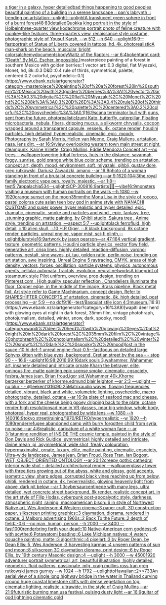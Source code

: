 [a tiger in a galaxy, hyper detailed](https://www.ebank.nz/aiartgenerator?category=a%20tiger%20in%20a%20galaxy%2C%20hyper%20detailed)[bad things happening to good people](https://www.ebank.nz/aiartgenerator?category=bad%20things%20happening%20to%20good%20people)[a beautiful painting of a building in a serene landscape :: pan's labrynth :: trending on artstation](https://www.ebank.nz/aiartgenerator?category=a%20beautiful%20painting%20of%20a%20building%20in%20a%20serene%20landscape%20%3A%3A%20pan%27s%20labrynth%20%3A%3A%20trending%20on%20artstation)[--uplight](https://www.ebank.nz/aiartgenerator?category=--uplight)[--uplight](https://www.ebank.nz/aiartgenerator?category=--uplight)[A translucent green sphere in front of a burnt forest](https://www.ebank.nz/aiartgenerator?category=A%20translucent%20green%20sphere%20in%20front%20of%20a%20burnt%20forest)[48:83](https://www.ebank.nz/aiartgenerator?category=48%3A83)[detailed](https://www.ebank.nz/aiartgenerator?category=detailed)[Quokka king portrait in the style of Holbein](https://www.ebank.nz/aiartgenerator?category=Quokka%20king%20portrait%20in%20the%20style%20of%20Holbein)[three-quarter view kodachrome portrait photo of feline creature with monkey-like features, three-quarters view, renaissance style costume, photographic style of Yousuf Karsh, --w 512 --h 640 --uplight](https://www.ebank.nz/aiartgenerator?category=three-quarter%20view%20kodachrome%20portrait%20photo%20of%20feline%20creature%20with%20monkey-like%20features%2C%20three-quarters%20view%2C%20renaissance%20style%20costume%2C%20photographic%20style%20of%20Yousuf%20Karsh%2C%20--w%20512%20--h%20640%20--uplight)[16:9](https://www.ebank.nz/aiartgenerator?category=16%3A9)[--fast](https://www.ebank.nz/aiartgenerator?category=--fast)[portrait of Statue of Liberty covered in tattoos, hd, 4k, photorealistic](https://www.ebank.nz/aiartgenerator?category=portrait%20of%20Statue%20of%20Liberty%20covered%20in%20tattoos%2C%20hd%2C%204k%2C%20photorealistic)[A man-shark on the beach, muscular, bright colors](https://www.ebank.nz/aiartgenerator?category=A%20man-shark%20on%20the%20beach%2C%20muscular%2C%20bright%20colors)[alchemy](https://www.ebank.nz/aiartgenerator?category=alchemy)[documents](https://www.ebank.nz/aiartgenerator?category=documents)[body](https://www.ebank.nz/aiartgenerator?category=body)[Waltz of the Raptors --ar 6:4](https://www.ebank.nz/aiartgenerator?category=Waltz%20of%20the%20Raptors%20--ar%206%3A4)[bokeh](https://www.ebank.nz/aiartgenerator?category=bokeh)[tarot card: "Death" By M.C. Escher. impossible.](https://www.ebank.nz/aiartgenerator?category=tarot%20card%3A%20%22Death%22%20By%20M.C.%20Escher.%20impossible.)[masterpiece painting of a forest in southern Mexico with golden berries::1 vector art::0.3 digital, flat Miyazaki, Monet, hd, 8k::0.3 D&D::0.4 rule of thirds, symmetrical, palette, centered:0.2 colorful, psychedelic::0.1](https://www.ebank.nz/aiartgenerator?category=masterpiece%20painting%20of%20a%20forest%20in%20southern%20Mexico%20with%20golden%20berries%3A%3A1%20vector%20art%3A%3A0.3%20digital%2C%20flat%20Miyazaki%2C%20Monet%2C%20hd%2C%208k%3A%3A0.3%20D%26D%3A%3A0.4%20rule%20of%20thirds%2C%20symmetrical%2C%20palette%2C%20centered%3A0.2%20colorful%2C%20psychedelic%3A%3A0.1)[16:9](https://www.ebank.nz/aiartgenerator?category=16%3A9)[scan](https://www.ebank.nz/aiartgenerator?category=scan)[a terminator bull with guns, sent from the future, photorealistic](https://www.ebank.nz/aiartgenerator?category=a%20terminator%20bull%20with%20guns%2C%20sent%20from%20the%20future%2C%20photorealistic)[Izumi Kato, butterfly, caterpillar, Floating microbacteria, nebula, fibers, dripping mucus, a silkworm chrysalis, cocoon wrapped around a transparent capsule, vessels, 4k, octane render, houdini particles, high detailed, hyper-realistic, cinematic, epic, moody, Photography by Sarah Morris, Hellen van Meene, Craig Mullens, artstation, nasa, lens dirt, --ar 16:9](https://www.ebank.nz/aiartgenerator?category=Izumi%20Kato%2C%20butterfly%2C%20caterpillar%2C%20Floating%20microbacteria%2C%20nebula%2C%20fibers%2C%20dripping%20mucus%2C%20a%20silkworm%20chrysalis%2C%20cocoon%20wrapped%20around%20a%20transparent%20capsule%2C%20vessels%2C%204k%2C%20octane%20render%2C%20houdini%20particles%2C%20high%20detailed%2C%20hyper-realistic%2C%20cinematic%2C%20epic%2C%20moody%2C%20Photography%20by%20Sarah%20Morris%2C%20Hellen%20van%20Meene%2C%20Craig%20Mullens%2C%20artstation%2C%20nasa%2C%20lens%20dirt%2C%20--ar%2016%3A9)[/view overlooking western town main street at night, steampunk, Karine Villette, Craig Mullins, Eddie Mendoza Concept art --no trees --wallpaper](https://www.ebank.nz/aiartgenerator?category=/view%20overlooking%20western%20town%20main%20street%20at%20night%2C%20steampunk%2C%20Karine%20Villette%2C%20Craig%20Mullins%2C%20Eddie%20Mendoza%20Concept%20art%20--no%20trees%20--wallpaper)[towering tribal fortress, huts in the distance, savannah, foggy, sunrise, gold orange white blue color scheme, trending on artstation, concept art, depth, mood, environment, soft, miyazaki, gihbli, gustav dore, greg rutkowski, Dariusz Zawadzki, amano --ar 16:9](https://www.ebank.nz/aiartgenerator?category=towering%20tribal%20fortress%2C%20huts%20in%20the%20distance%2C%20savannah%2C%20foggy%2C%20sunrise%2C%20gold%20orange%20white%20blue%20color%20scheme%2C%20trending%20on%20artstation%2C%20concept%20art%2C%20depth%2C%20mood%2C%20environment%2C%20soft%2C%20miyazaki%2C%20gihbli%2C%20gustav%20dore%2C%20greg%20rutkowski%2C%20Dariusz%20Zawadzki%2C%20amano%20--ar%2016%3A9)[photo of a woman standing in front of a brutalist concrete building —ar 9:16](https://www.ebank.nz/aiartgenerator?category=photo%20of%20a%20woman%20standing%20in%20front%20of%20a%20brutalist%20concrete%20building%20%E2%80%94ar%209%3A16)[20:10](https://www.ebank.nz/aiartgenerator?category=20%3A10)[4:3](https://www.ebank.nz/aiartgenerator?category=4%3A3)[the royal family electronic vape pen. royalty. majestic. --ar 1:8](https://www.ebank.nz/aiartgenerator?category=the%20royal%20family%20electronic%20vape%20pen.%20royalty.%20majestic.%20--ar%201%3A8)[--test](https://www.ebank.nz/aiartgenerator?category=--test)[5:7](https://www.ebank.nz/aiartgenerator?category=5%3A7)[appalachia](https://www.ebank.nz/aiartgenerator?category=appalachia)[534](https://www.ebank.nz/aiartgenerator?category=534)[--uplight](https://www.ebank.nz/aiartgenerator?category=--uplight)[SCP-3008](https://www.ebank.nz/aiartgenerator?category=SCP-3008)[16:9](https://www.ebank.nz/aiartgenerator?category=16%3A9)[artists](https://www.ebank.nz/aiartgenerator?category=artists)[🤖😺](https://www.ebank.nz/aiartgenerator?category=%F0%9F%A4%96%F0%9F%98%BA)[—vibe](https://www.ebank.nz/aiartgenerator?category=%E2%80%94vibe)[16:9](https://www.ebank.nz/aiartgenerator?category=16%3A9)[monsters visiting a museum with human portraits on the walls --h 1080 --w 1920](https://www.ebank.nz/aiartgenerator?category=monsters%20visiting%20a%20museum%20with%20human%20portraits%20on%20the%20walls%20--h%201080%20--w%201920)[orange sunset on the moon](https://www.ebank.nz/aiartgenerator?category=orange%20sunset%20on%20the%20moon)[35mm](https://www.ebank.nz/aiartgenerator?category=35mm)[the Mona Lisa in the style of rococo, pastel colors](https://www.ebank.nz/aiartgenerator?category=the%20Mona%20Lisa%20in%20the%20style%20of%20rococo%2C%20pastel%20colors)[a cute asian teen boy god in anime style with NANACHI CUSTOME and super power, hyper realistic and hyper detailed, epic , dramatic, cinematic, smoke and particles and wind , epic, fantasy, tree, ,stunning graphic, matte painting, by Ghibli studio ,Sakura tree  , Anime style, trending on artstation, —aspect 5:7 --uplight](https://www.ebank.nz/aiartgenerator?category=a%20cute%20asian%20teen%20boy%20god%20in%20anime%20style%20with%20NANACHI%20CUSTOME%20and%20super%20power%2C%20hyper%20realistic%20and%20hyper%20detailed%2C%20epic%20%2C%20dramatic%2C%20cinematic%2C%20smoke%20and%20particles%20and%20wind%20%2C%20epic%2C%20fantasy%2C%20tree%2C%20%2Cstunning%20graphic%2C%20matte%20painting%2C%20by%20Ghibli%20studio%20%2CSakura%20tree%20%20%2C%20Anime%20style%2C%20trending%20on%20artstation%2C%20%E2%80%94aspect%205%3A7%20--uplight)[black ferrofluid, high detail, ::.10 alien skull, ::.10 H.R Giger, ::.8 black background, 8k octane render, particles, unreal engine, vapor mist, sci-fi plinth,](https://www.ebank.nz/aiartgenerator?category=black%20ferrofluid%2C%20high%20detail%2C%20%3A%3A.10%20alien%20skull%2C%20%3A%3A.10%20H.R%20Giger%2C%20%3A%3A.8%20black%20background%2C%208k%20octane%20render%2C%20particles%2C%20unreal%20engine%2C%20vapor%20mist%2C%20sci-fi%20plinth%2C)[--uplight](https://www.ebank.nz/aiartgenerator?category=--uplight)[blur](https://www.ebank.nz/aiartgenerator?category=blur)[style](https://www.ebank.nz/aiartgenerator?category=style)[16:9](https://www.ebank.nz/aiartgenerator?category=16%3A9)[](https://www.ebank.nz/aiartgenerator?category=)[artwork by jason pearson](https://www.ebank.nz/aiartgenerator?category=artwork%20by%20jason%20pearson)[—ar 47:164 vertical gradient, texture, geometric patterns, Houdini particle physics, vector flow field, generative art, crisp lines, highly detailed, reaction-diffusion, voronoi patterns, gestalt, sine waves, pi, tau, golden ratio, perlin noise, trending on art station, awe inspiring, Unreal Engine 5 raytracing, CMYK, areas of high density, vectors, forces, oscillation, particle systems, physics, autonomous agents, cellular automata, fractals, evolution, neural networks](https://www.ebank.nz/aiartgenerator?category=%E2%80%94ar%2047%3A164%20vertical%20gradient%2C%20texture%2C%20geometric%20patterns%2C%20Houdini%20particle%20physics%2C%20vector%20flow%20field%2C%20generative%20art%2C%20crisp%20lines%2C%20highly%20detailed%2C%20reaction-diffusion%2C%20voronoi%20patterns%2C%20gestalt%2C%20sine%20waves%2C%20pi%2C%20tau%2C%20golden%20ratio%2C%20perlin%20noise%2C%20trending%20on%20art%20station%2C%20awe%20inspiring%2C%20Unreal%20Engine%205%20raytracing%2C%20CMYK%2C%20areas%20of%20high%20density%2C%20vectors%2C%20forces%2C%20oscillation%2C%20particle%20systems%2C%20physics%2C%20autonomous%20agents%2C%20cellular%20automata%2C%20fractals%2C%20evolution%2C%20neural%20networks)[A blueprint of steampunk style Pilot uniform,  overview, prop design,  trending on Pinterest.com  , High quality specular reflection ,  Chandeliers illuminate the floor, Copper  edge, in the middle of the image, Brass pipeline,  Black metal foil,  Art style refer to Game Machinarium.  concept design, Refer to SHAPESHIFTER CONCEPTS  of artstation, cinematic,  8k, high detailed,  post processing    --ar 5:9   --no dof](https://www.ebank.nz/aiartgenerator?category=A%20blueprint%20of%20steampunk%20style%20Pilot%20uniform%2C%20%20overview%2C%20prop%20design%2C%20%20trending%20on%20Pinterest.com%20%20%2C%20High%20quality%20specular%20reflection%20%2C%20%20Chandeliers%20illuminate%20the%20floor%2C%20Copper%20%20edge%2C%20in%20the%20middle%20of%20the%20image%2C%20Brass%20pipeline%2C%20%20Black%20metal%20foil%2C%20%20Art%20style%20refer%20to%20Game%20Machinarium.%20%20concept%20design%2C%20Refer%20to%20SHAPESHIFTER%20CONCEPTS%20%20of%20artstation%2C%20cinematic%2C%20%208k%2C%20high%20detailed%2C%20%20post%20processing%20%20%20%20--ar%205%3A9%20%20%20--no%20dof)[9:16](https://www.ebank.nz/aiartgenerator?category=9%3A16)[--test](https://www.ebank.nz/aiartgenerator?category=--test)[/Basquiat stile icon 4:3](https://www.ebank.nz/aiartgenerator?category=/Basquiat%20stile%20icon%204%3A3)[museum.](https://www.ebank.nz/aiartgenerator?category=museum.)[16:9](https://www.ebank.nz/aiartgenerator?category=16%3A9)[wapiti deer herd with glowing eyes at night in dark forest, 35mm film, vintage photohraph, photojurnalism, detailed, winter, snow, dark, spooky, mood](https://www.ebank.nz/aiartgenerator?category=wapiti%20deer%20herd%20with%20glowing%20eyes%20at%20night%20in%20dark%20forest%2C%2035mm%20film%2C%20vintage%20photohraph%2C%20photojurnalism%2C%20detailed%2C%20winter%2C%20snow%2C%20dark%2C%20spooky%2C%20mood)[lost in the sauce::10 hi def::1 unreal engine::1](https://www.ebank.nz/aiartgenerator?category=lost%20in%20the%20sauce%3A%3A10%20hi%20def%3A%3A1%20unreal%20engine%3A%3A1)[cat](https://www.ebank.nz/aiartgenerator?category=cat)[-0.5](https://www.ebank.nz/aiartgenerator?category=-0.5)[--fast](https://www.ebank.nz/aiartgenerator?category=--fast)[focus on detailed large Sphynx kitten with blue eyes, background, Cretian street by the sea - - stop 90 - - 16.9](https://www.ebank.nz/aiartgenerator?category=focus%20on%20detailed%20large%20Sphynx%20kitten%20with%20blue%20eyes%2C%20background%2C%20Cretian%20street%20by%20the%20sea%20-%20-%20stop%2090%20-%20-%2016.9)[--uplight](https://www.ebank.nz/aiartgenerator?category=--uplight)[16:9](https://www.ebank.nz/aiartgenerator?category=16%3A9)[8:20](https://www.ebank.nz/aiartgenerator?category=8%3A20)[16:9](https://www.ebank.nz/aiartgenerator?category=16%3A9)[9:16](https://www.ebank.nz/aiartgenerator?category=9%3A16)[dark souls 3,wahammer, Wahammer art, insanely detailed and intricate,ornate,Kharn the betrayer, elite, ominous,fire, matte painting,epic scense,smoke, cinematic, cgsociety, fesbra,James jean, Brian froud,igor sid,Wahammer 40k,Khorne berzerker,berzerker of khorme,edmund blair leighton —ar 2:3 —uplight —no blur - - @leekent13](https://www.ebank.nz/aiartgenerator?category=dark%20souls%203%2Cwahammer%2C%20Wahammer%20art%2C%20insanely%20detailed%20and%20intricate%2Cornate%2CKharn%20the%20betrayer%2C%20elite%2C%20ominous%2Cfire%2C%20matte%20painting%2Cepic%20scense%2Csmoke%2C%20cinematic%2C%20cgsociety%2C%20fesbra%2CJames%20jean%2C%20Brian%20froud%2Cigor%20sid%2CWahammer%2040k%2CKhorne%20berzerker%2Cberzerker%20of%20khorme%2Cedmund%20blair%20leighton%20%E2%80%94ar%202%3A3%20%E2%80%94uplight%20%E2%80%94no%20blur%20-%20-%20%40leekent13)[16:9](https://www.ebank.nz/aiartgenerator?category=16%3A9)[0.25](https://www.ebank.nz/aiartgenerator?category=0.25)[Matrix](https://www.ebank.nz/aiartgenerator?category=Matrix)[audio waves, flowing frequencies, detailed, vibrant, black and white, volumetric lighting, psychedelic, macro photography, detailed, octane --ar 16:9](https://www.ebank.nz/aiartgenerator?category=audio%20waves%2C%20flowing%20frequencies%2C%20detailed%2C%20vibrant%2C%20black%20and%20white%2C%20volumetric%20lighting%2C%20psychedelic%2C%20macro%20photography%2C%20detailed%2C%20octane%20--ar%2016%3A9)[a plate of seafood mac and cheese, with a fork and the cheese being gooey dripping back to the plate, octane render high resolution](https://www.ebank.nz/aiartgenerator?category=a%20plate%20of%20seafood%20mac%20and%20cheese%2C%20with%20a%20fork%20and%20the%20cheese%20being%20gooey%20dripping%20back%20to%20the%20plate%2C%20octane%20render%20high%20resolution)[sad man in VR glasses, near big window, whole body, photoreal, hyper real, photographed by wide lens --w 1080 --h 1400](https://www.ebank.nz/aiartgenerator?category=sad%20man%20in%20VR%20glasses%2C%20near%20big%20window%2C%20whole%20body%2C%20photoreal%2C%20hyper%20real%2C%20photographed%20by%20wide%20lens%20--w%201080%20--h%201400)[16:9](https://www.ebank.nz/aiartgenerator?category=16%3A9)[tokyo street/raining/1970/RETRO/hyperrealistic --w 1920 --h 1080](https://www.ebank.nz/aiartgenerator?category=tokyo%20street/raining/1970/RETRO/hyperrealistic%20--w%201920%20--h%201080)[render](https://www.ebank.nz/aiartgenerator?category=render)[refugee abandoned camp with burry forgotten child from syria,  no noise --ar 4:6](https://www.ebank.nz/aiartgenerator?category=refugee%20abandoned%20camp%20with%20burry%20forgotten%20child%20from%20syria%2C%20%20no%20noise%20--ar%204%3A6)[realistic, caricature of a white woman face -- ar 3:1](https://www.ebank.nz/aiartgenerator?category=realistic%2C%20caricature%20of%20a%20white%20woman%20face%20--%20ar%203%3A1)[stunning rendition of INSIDE THE cosmic temple, painted in the style of Don Davis and Rick Guidice; symmetrical; highly detailed and intricate, divine mean, pi, asymmetrical, wide shot, freaky colouration, hypermaximalist, ornate, luxury, elite, matte painting, cinematic, cgsociety, Ultra-wide landscape, James jean, Brian Froud, Ross Tran, Ian Bogost, WET, OBJECT ORIENTED ONTOLOGY --ar 20:12](https://www.ebank.nz/aiartgenerator?category=stunning%20rendition%20of%20INSIDE%20THE%20cosmic%20temple%2C%20painted%20in%20the%20style%20of%20Don%20Davis%20and%20Rick%20Guidice%3B%20symmetrical%3B%20highly%20detailed%20and%20intricate%2C%20divine%20mean%2C%20pi%2C%20asymmetrical%2C%20wide%20shot%2C%20freaky%20colouration%2C%20hypermaximalist%2C%20ornate%2C%20luxury%2C%20elite%2C%20matte%20painting%2C%20cinematic%2C%20cgsociety%2C%20Ultra-wide%20landscape%2C%20James%20jean%2C%20Brian%20Froud%2C%20Ross%20Tran%2C%20Ian%20Bogost%2C%20WET%2C%20OBJECT%20ORIENTED%20ONTOLOGY%20--ar%2020%3A12)[creepy gothic cathedral interior wide shot :: detailed architectureal render --wallpaper](https://www.ebank.nz/aiartgenerator?category=creepy%20gothic%20cathedral%20interior%20wide%20shot%20%3A%3A%20detailed%20architectureal%20render%20--wallpaper)[glassy tower with three tiers growing out of the abyss, white and glossy, gold accents, isometric view, sharp edges, corrupted black vines reaching up from below, ghibli, rendered in octane, 4k, hyperrealistic, glowing heavenly light from above, dark pit below --ar 1:3](https://www.ebank.nz/aiartgenerator?category=glassy%20tower%20with%20three%20tiers%20growing%20out%20of%20the%20abyss%2C%20white%20and%20glossy%2C%20gold%20accents%2C%20isometric%20view%2C%20sharp%20edges%2C%20corrupted%20black%20vines%20reaching%20up%20from%20below%2C%20ghibli%2C%20rendered%20in%20octane%2C%204k%2C%20hyperrealistic%2C%20glowing%20heavenly%20light%20from%20above%2C%20dark%20pit%20below%20--ar%201%3A3)[cybersaur](https://www.ebank.nz/aiartgenerator?category=cybersaur)[centipede with many legs, ultra detailed, wet concrete street background, 8k render, realistic concept art, in the art style of Filip Hodas, cyberpunk post-apocalyptic style, darkness, atmospheric night, raining, macro](https://www.ebank.nz/aiartgenerator?category=centipede%20with%20many%20legs%2C%20ultra%20detailed%2C%20wet%20concrete%20street%20background%2C%208k%20render%2C%20realistic%20concept%20art%2C%20in%20the%20art%20style%20of%20Filip%20Hodas%2C%20cyberpunk%20post-apocalyptic%20style%2C%20darkness%2C%20atmospheric%20night%2C%20raining%2C%20macro)[american bison::6 in style of Northwest Native art, Wes Anderson::4 Western cinema::3 paper craft, 3D construction paper, silkscreen printing graphics::3 claymation, diorama, rendered in octane::3 Malboro advertising 1960s::2 Back To the Future::2 depth of field::-0.6 --no man, human, person --h 2000 --w 3400 --fast](https://www.ebank.nz/aiartgenerator?category=american%20bison%3A%3A6%20in%20style%20of%20Northwest%20Native%20art%2C%20Wes%20Anderson%3A%3A4%20Western%20cinema%3A%3A3%20paper%20craft%2C%203D%20construction%20paper%2C%20silkscreen%20printing%20graphics%3A%3A3%20claymation%2C%20diorama%2C%20rendered%20in%20octane%3A%3A3%20Malboro%20advertising%201960s%3A%3A2%20Back%20To%20the%20Future%3A%3A2%20depth%20of%20field%3A%3A-0.6%20--no%20man%2C%20human%2C%20person%20--h%202000%20--w%203400%20--fast)[1000](https://www.ebank.nz/aiartgenerator?category=1000)[render](https://www.ebank.nz/aiartgenerator?category=render)[bring forth your dead::10 Native-American corn goddess::6 with scythe:6 Potawatomi beading::6 Lake Michigan natives::4 watery gouache painting, matte::3 algorithmic::4 pixelart::3 by Roger Dean, by Dean Ellis::5, Wes Anderson::3 harvesting karmas::4 unseen patterns of sun and moon::8 silkscreen 3D claymation diorama, print design::6 by Roger Ellis, by 19th century Masonic design::4 --uplight --h 3000 --w 4500](https://www.ebank.nz/aiartgenerator?category=bring%20forth%20your%20dead%3A%3A10%20Native-American%20corn%20goddess%3A%3A6%20with%20scythe%3A6%20Potawatomi%20beading%3A%3A6%20Lake%20Michigan%20natives%3A%3A4%20watery%20gouache%20painting%2C%20matte%3A%3A3%20algorithmic%3A%3A4%20pixelart%3A%3A3%20by%20Roger%20Dean%2C%20by%20Dean%20Ellis%3A%3A5%2C%20Wes%20Anderson%3A%3A3%20harvesting%20karmas%3A%3A4%20unseen%20patterns%20of%20sun%20and%20moon%3A%3A8%20silkscreen%203D%20claymation%20diorama%2C%20print%20design%3A%3A6%20by%20Roger%20Ellis%2C%20by%2019th%20century%20Masonic%20design%3A%3A4%20--uplight%20--h%203000%20--w%204500)[1920 adventurer portrait symmetrical, art, beautiful illustration, highly detailed, geometric, fluid patterns, passionate, mtg, craig mullins ross tran greg rutkowski james gurney --w 1024 --h 1792 --uplight](https://www.ebank.nz/aiartgenerator?category=1920%20adventurer%20portrait%20symmetrical%2C%20art%2C%20beautiful%20illustration%2C%20highly%20detailed%2C%20geometric%2C%20fluid%20patterns%2C%20passionate%2C%20mtg%2C%20craig%20mullins%20ross%20tran%20greg%20rutkowski%20james%20gurney%20--w%201024%20--h%201792%20--uplight)[to](https://www.ebank.nz/aiartgenerator?category=to)[Hawaiian::2](https://www.ebank.nz/aiartgenerator?category=Hawaiian%3A%3A2)[<<733](https://www.ebank.nz/aiartgenerator?category=%3C%3C733)[An aerial view of a single long highway bridge in the water in Thailand curving around huge coastal limestone cliffs with dense vegetation on top, cinematic lighting, realistic, ultrawide, in the style of Craig Mullins --ar 21:9](https://www.ebank.nz/aiartgenerator?category=An%20aerial%20view%20of%20a%20single%20long%20highway%20bridge%20in%20the%20water%20in%20Thailand%20curving%20around%20huge%20coastal%20limestone%20cliffs%20with%20dense%20vegetation%20on%20top%2C%20cinematic%20lighting%2C%20realistic%2C%20ultrawide%2C%20in%20the%20style%20of%20Craig%20Mullins%20--ar%2021%3A9)[futuristic burning man usa festival, pulsing dusty light --ar 16:9](https://www.ebank.nz/aiartgenerator?category=futuristic%20burning%20man%20usa%20festival%2C%20pulsing%20dusty%20light%20--ar%2016%3A9)[guitar of god lightning cinematic gold](https://www.ebank.nz/aiartgenerator?category=guitar%20of%20god%20lightning%20cinematic%20gold)